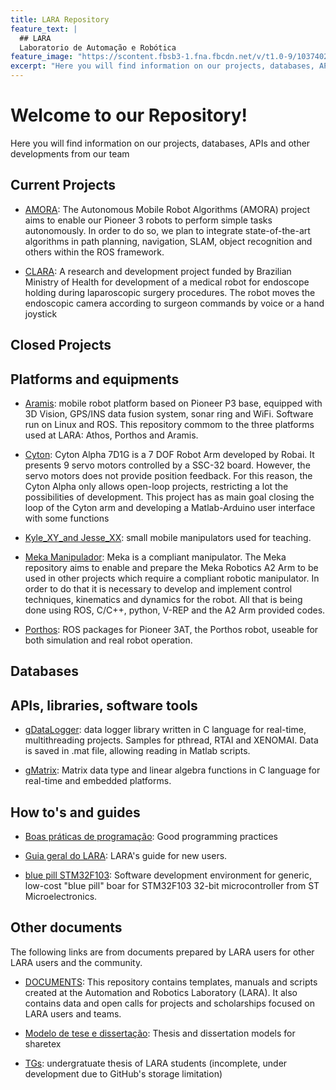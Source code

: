 ```yaml
---
title: LARA Repository
feature_text: |
  ## LARA
  Laboratorio de Automação e Robótica
feature_image: "https://scontent.fbsb3-1.fna.fbcdn.net/v/t1.0-9/10374027_264498453722737_5094489787622684301_n.png?_nc_cat=111&_nc_oc=AQlHBnUN6aHrgfwbj1VSb3--L21LYuqgJpZ07q3Zn2WW4i7SzGBMXU8Sd828Zg1se-X9tSJRq70J6MCOLVp6-jtu&_nc_ht=scontent.fbsb3-1.fna&oh=dbf4b042176c345a4438f584ea9a664f&oe=5DC53AC2"
excerpt: "Here you will find information on our projects, databases, APIs and other developments from our team."
---
```


# Welcome to our Repository!

Here you will find information on our projects, databases, APIs and other developments from our team

## Current Projects 

- [AMORA](https://github.com/lara-unb/amora): The Autonomous Mobile Robot Algorithms (AMORA) project aims to enable our Pioneer 3 robots to perform simple tasks autonomously. In order to do so, we plan to integrate state-of-the-art algorithms in path planning, navigation, SLAM, object recognition and others within the ROS framework.

- [CLARA](https://github.com/lara-unb/CLARA): A research and development project funded by Brazilian Ministry of Health for development of a medical robot for endoscope holding during laparoscopic surgery procedures. The robot moves the endoscopic camera according to surgeon commands by voice or a hand joystick

## Closed Projects 

## Platforms and equipments

- [Aramis](https://github.com/lara-unb/aramis): mobile robot platform based on Pioneer P3 base, equipped with 3D Vision, GPS/INS data fusion system, sonar ring and WiFi. Software run on Linux and ROS. This repository commom to the three platforms used at LARA: Athos, Porthos and Aramis.

- [Cyton](http://lara-unb.github.io/Cyton-LARA/): Cyton Alpha 7D1G is a 7 DOF Robot Arm developed by Robai. It presents 9 servo motors controlled by a SSC-32 board. However, the servo motors does not provide position feedback. For this reason, the Cyton Alpha only allows open-loop projects, restricting a lot the possibilities of development. This project has as main goal closing the loop of the Cyton arm and developing a Matlab-Arduino user interface with some functions

- [Kyle_XY_and Jesse_XX](https://github.com/lara-unb/Kyle_XY_Jesse_XX): small mobile manipulators used for teaching. 

- [Meka Manipulador](https://github.com/lara-unb/Meka): Meka is a compliant manipulator. The Meka repository aims to enable and prepare the Meka Robotics A2 Arm to be used in other projects which require a compliant robotic manipulator. In order to do that it is necessary to develop and implement control techniques, kinematics and dynamics for the robot. All that is being done using ROS, C/C++, python, V-REP and the A2 Arm provided codes.

- [Porthos](https://github.com/lara-unb/porthos): ROS packages for Pioneer 3AT, the Porthos robot, useable for both simulation and real robot operation.

## Databases

## APIs, libraries, software tools 

- [gDataLogger](https://github.com/lara-unb/gdatalogger): data logger library written in C language for real-time, multithreading projects. Samples for pthread, RTAI and XENOMAI. Data is saved in .mat file, allowing reading in Matlab scripts. 

- [gMatrix](https://github.com/lara-unb/gMatrix): Matrix data type and linear algebra functions in C language for real-time and embedded platforms. 

## How to's and guides

- [Boas práticas de programação](https://lara-unb.github.io/dicas-programacao/): Good programming practices

- [Guia geral do LARA](https://github.com/lara-unb/Guia-geral-do-LARA): LARA's guide for new users.

- [blue pill STM32F103](https://github.com/lara-unb/bluepill-STM32F103): Software development environment for generic, low-cost "blue pill" boar for STM32F103 32-bit microcontroller from ST Microelectronics.

## Other documents

The following links are from documents prepared by LARA users for other LARA users and the community. 

- [DOCUMENTS](https://github.com/lara-unb/DOCUMENTS): This repository contains templates, manuals and scripts created at the Automation and Robotics Laboratory (LARA). It also contains data and open calls for projects and scholarships focused on LARA users and teams.

- [Modelo de tese e dissertação](https://github.com/lara-unb/Modelo-tese-dissertacao-Ene-UnB-sharelatex): Thesis and dissertation models for sharetex

- [TGs](https://github.com/lara-unb/TGs): undergratuate thesis of LARA students (incomplete, under development due to GitHub's storage limitation)


